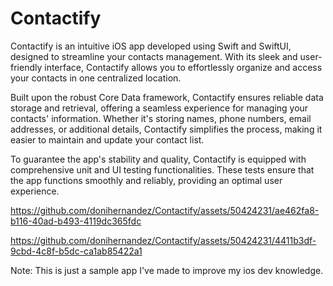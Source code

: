 # Contactify
Contactify is an intuitive iOS app developed using Swift and SwiftUI, designed to streamline your contacts management. With its sleek and user-friendly interface, Contactify allows you to effortlessly organize and access your contacts in one centralized location.

Built upon the robust Core Data framework, Contactify ensures reliable data storage and retrieval, offering a seamless experience for managing your contacts' information. Whether it's storing names, phone numbers, email addresses, or additional details, Contactify simplifies the process, making it easier to maintain and update your contact list.

To guarantee the app's stability and quality, Contactify is equipped with comprehensive unit and UI testing functionalities. These tests ensure that the app functions smoothly and reliably, providing an optimal user experience.



https://github.com/donihernandez/Contactify/assets/50424231/ae462fa8-b116-40ad-b493-4119dc365fdc



https://github.com/donihernandez/Contactify/assets/50424231/4411b3df-9cbd-4c8f-b5dc-ca1ab85422a1



Note: This is just a sample app I've made to improve my ios dev knowledge.
